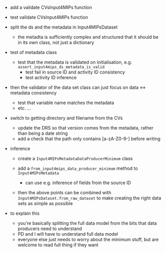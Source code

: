 - add a validate CVsInput4MIPs function
- test validate CVsInput4MIPs function

- split the ds and the metadata in Input4MIPsDataset
    - the metadta is sufficiently complex and structured that it should be in its own class, not just a dictionary

- test of metadata class
    - test that the metadata is validated on initialisation, e.g. `assert_input4mips_ds_metadata_is_valid`
        - test fail in source ID and activity ID consistency
        - test activity ID inference

- then the validator of the data set class can just focus on data <-> metadata consistency
    - test that variable name matches the metadata
    - etc. ...

- switch to getting directory and filename from the CVs
    - update the DRS so that version comes from the metadata, rather than being a date string
    - add a check that the path only contains [a-zA-Z0-9-] before writing


- inference
    - create a `Input4MIPsMetadataDataProducerMinimum` class
    - add a `from_input4mips_data_producer_minimum` method to `Input4MIPsMetadata`
        - can use e.g. inference of fields from the source ID

    - then the above points can be combined with `Input4MIPsDataset.from_raw_dataset` to make creating the right data sets as simple as possible

- to explain this
    - you're basically splitting the full data model from the bits that data producers need to understand
    - PD and I will have to understand full data model
    - everyone else just needs to worry about the minimum stuff, but are welcome to read full thing if they want
